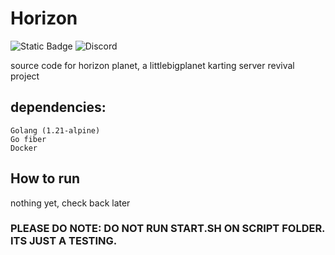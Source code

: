 # Horizon
![Static Badge](https://img.shields.io/badge/Powered%20by-Docker-blue.svg) ![Discord](https://img.shields.io/discord/1355105253074407524)

source code for horizon planet, a littlebigplanet karting server revival project

## dependencies:
```
Golang (1.21-alpine)
Go fiber
Docker
```

## How to run
nothing yet, check back later
### PLEASE DO NOTE: DO NOT RUN START.SH ON SCRIPT FOLDER. ITS JUST A TESTING.
